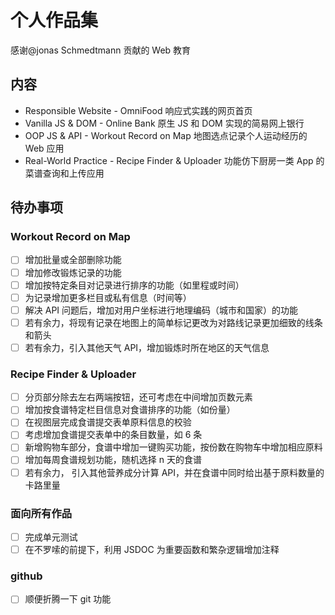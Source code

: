 # 个人作品集

感谢@jonas Schmedtmann 贡献的 Web 教育

## 内容

- Responsible Website - OmniFood 响应式实践的网页首页
- Vanilla JS & DOM - Online Bank 原生 JS 和 DOM 实现的简易网上银行
- OOP JS & API - Workout Record on Map 地图选点记录个人运动经历的 Web 应用
- Real-World Practice - Recipe Finder & Uploader 功能仿下厨房一类 App 的菜谱查询和上传应用

## 待办事项

### Workout Record on Map

- [ ] 增加批量或全部删除功能
- [ ] 增加修改锻炼记录的功能
- [ ] 增加按特定条目对记录进行排序的功能（如里程或时间）
- [ ] 为记录增加更多栏目或私有信息（时间等）
- [ ] 解决 API 问题后，增加对用户坐标进行地理编码（城市和国家）的功能
- [ ] 若有余力，将现有记录在地图上的简单标记更改为对路线记录更加细致的线条和箭头
- [ ] 若有余力，引入其他天气 API，增加锻炼时所在地区的天气信息

### Recipe Finder & Uploader

- [ ] 分页部分除去左右两端按钮，还可考虑在中间增加页数元素
- [ ] 增加按食谱特定栏目信息对食谱排序的功能（如份量）
- [ ] 在视图层完成食谱提交表单原料信息的校验
- [ ] 考虑增加食谱提交表单中的条目数量，如 6 条
- [ ] 新增购物车部分，食谱中增加一键购买功能，按份数在购物车中增加相应原料
- [ ] 增加每周食谱规划功能，随机选择 n 天的食谱
- [ ] 若有余力， 引入其他营养成分计算 API，并在食谱中同时给出基于原料数量的卡路里量

### 面向所有作品

- [ ] 完成单元测试
- [ ] 在不罗嗦的前提下，利用 JSDOC 为重要函数和繁杂逻辑增加注释

### github

- [ ] 顺便折腾一下 git 功能

